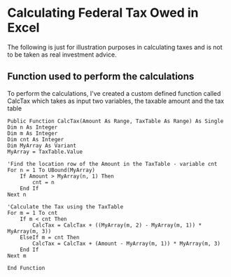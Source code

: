 #  Calculating Federal Tax Owed in Excel
The following is just for illustration purposes in calculating taxes and is not to be taken as real investment advice. 

## Function used to perform the calculations
To perform the calculations, I've created a custom defined function called CalcTax which takes as input two variables, the taxable amount and the tax table

```
Public Function CalcTax(Amount As Range, TaxTable As Range) As Single
Dim n As Integer
Dim m As Integer
Dim cnt As Integer
Dim MyArray As Variant
MyArray = TaxTable.Value

'Find the location row of the Amount in the TaxTable - variable cnt
For n = 1 To UBound(MyArray)
    If Amount > MyArray(n, 1) Then
        cnt = n
    End If
Next n

'Calculate the Tax using the TaxTable
For m = 1 To cnt
    If m < cnt Then
        CalcTax = CalcTax + ((MyArray(m, 2) - MyArray(m, 1)) * MyArray(m, 3))
    ElseIf m = cnt Then
        CalcTax = CalcTax + (Amount - MyArray(m, 1)) * MyArray(m, 3)
    End If
Next m

End Function

```
